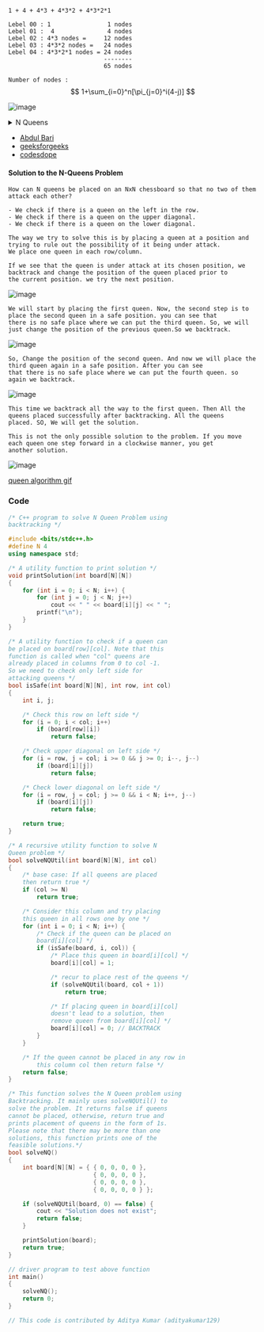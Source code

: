 ```
1 + 4 + 4*3 + 4*3*2 + 4*3*2*1

Lebel 00 : 1                1 nodes
Lebel 01 :  4               4 nodes
Lebel 02 : 4*3 nodes =     12 nodes
Lebel 03 : 4*3*2 nodes =   24 nodes
Lebel 04 : 4*3*2*1 nodes = 24 nodes
                           --------
                           65 nodes
```
`Number of nodes :` $$ 1+\sum_{i=0}^n[\pi_{j=0}^i(4-j)] $$


![image](https://user-images.githubusercontent.com/59710234/174467693-687f2ffd-7eee-43ad-aefb-d82173724e3d.png)

<details> <summary> N Queens </summary>

<br/>
	
![image](https://user-images.githubusercontent.com/59710234/174467684-9bdf4887-a3bd-4f1e-9d90-d2602ce08eea.png)

![image](https://user-images.githubusercontent.com/59710234/174467668-ba660289-db5b-413e-a7db-f41ba41a7c80.png)

![image](https://user-images.githubusercontent.com/59710234/174467655-9681d5d2-180b-4e3f-bb25-fd1ebaaf9d36.png)

![image](https://user-images.githubusercontent.com/59710234/174467632-92e4f6a8-c398-45cb-abb2-0a4b25580864.png)

![image](https://user-images.githubusercontent.com/59710234/174467618-24de1530-d4b3-47b1-b190-076b0e917bed.png)

![image](https://user-images.githubusercontent.com/59710234/174467597-afc327e8-42a6-4879-bcfb-24b014363de0.png)

![image](https://user-images.githubusercontent.com/59710234/174467590-8b882359-4df6-493f-a5a2-fbcc8b81e656.png)
	
</details>

- [Abdul Bari](https://www.youtube.com/watch?v=xFv_Hl4B83A&list=PLDN4rrl48XKpZkf03iYFl-O29szjTrs_O&index=65)
- [geeksforgeeks](https://www.geeksforgeeks.org/n-queen-problem-backtracking-3/#:~:text=Backtracking%20Algorithm&text=When%20we%20place%20a%20queen,we%20backtrack%20and%20return%20false.)
- [codesdope](https://www.codesdope.com/course/algorithms-backtracking/)

#### Solution to the N-Queens Problem

```
How can N queens be placed on an NxN chessboard so that no two of them attack each other?

- We check if there is a queen on the left in the row.
- We check if there is a queen on the upper diagonal.
- We check if there is a queen on the lower diagonal.

The way we try to solve this is by placing a queen at a position and trying to rule out the possibility of it being under attack. 
We place one queen in each row/column.

If we see that the queen is under attack at its chosen position, we backtrack and change the position of the queen placed prior to 
the current position. we try the next position.
```
![image](https://user-images.githubusercontent.com/59710234/174482923-0efab63b-3499-4cf5-9e5c-b0ddf8f5c305.png)

```
We will start by placing the first queen. Now, the second step is to place the second queen in a safe position. you can see that 
there is no safe place where we can put the third queen. So, we will just change the position of the previous queen.So we backtrack.
```

![image](https://user-images.githubusercontent.com/59710234/174482933-5ce7a01c-84f6-4976-b329-ffa34a0116f5.png)

```
So, Change the position of the second queen. And now we will place the third queen again in a safe position. After you can see 
that there is no safe place where we can put the fourth queen. so again we backtrack.
```

![image](https://user-images.githubusercontent.com/59710234/174482984-5c1368b2-ef24-4e01-9fdd-4c0db5fe3d9a.png)

```
This time we backtrack all the way to the first queen. Then All the queens placed successfully after backtracking. All the queens 
placed. SO, We will get the solution.

This is not the only possible solution to the problem. If you move each queen one step forward in a clockwise manner, you get 
another solution.
```
![image](https://user-images.githubusercontent.com/59710234/174483001-a51646af-9c19-4fc1-aaaa-a2766956ecba.png)

[queen algorithm gif](https://www.codesdope.com/staticroot/images/algorithm/queen.gif)


### Code 
```c++
/* C++ program to solve N Queen Problem using
backtracking */

#include <bits/stdc++.h>
#define N 4
using namespace std;

/* A utility function to print solution */
void printSolution(int board[N][N])
{
	for (int i = 0; i < N; i++) {
		for (int j = 0; j < N; j++)
			cout << " " << board[i][j] << " ";
		printf("\n");
	}
}

/* A utility function to check if a queen can
be placed on board[row][col]. Note that this
function is called when "col" queens are
already placed in columns from 0 to col -1.
So we need to check only left side for
attacking queens */
bool isSafe(int board[N][N], int row, int col)
{
	int i, j;

	/* Check this row on left side */
	for (i = 0; i < col; i++)
		if (board[row][i])
			return false;

	/* Check upper diagonal on left side */
	for (i = row, j = col; i >= 0 && j >= 0; i--, j--)
		if (board[i][j])
			return false;

	/* Check lower diagonal on left side */
	for (i = row, j = col; j >= 0 && i < N; i++, j--)
		if (board[i][j])
			return false;

	return true;
}

/* A recursive utility function to solve N
Queen problem */
bool solveNQUtil(int board[N][N], int col)
{
	/* base case: If all queens are placed
	then return true */
	if (col >= N)
		return true;

	/* Consider this column and try placing
	this queen in all rows one by one */
	for (int i = 0; i < N; i++) {
		/* Check if the queen can be placed on
		board[i][col] */
		if (isSafe(board, i, col)) {
			/* Place this queen in board[i][col] */
			board[i][col] = 1;

			/* recur to place rest of the queens */
			if (solveNQUtil(board, col + 1))
				return true;

			/* If placing queen in board[i][col]
			doesn't lead to a solution, then
			remove queen from board[i][col] */
			board[i][col] = 0; // BACKTRACK
		}
	}

	/* If the queen cannot be placed in any row in
		this column col then return false */
	return false;
}

/* This function solves the N Queen problem using
Backtracking. It mainly uses solveNQUtil() to
solve the problem. It returns false if queens
cannot be placed, otherwise, return true and
prints placement of queens in the form of 1s.
Please note that there may be more than one
solutions, this function prints one of the
feasible solutions.*/
bool solveNQ()
{
	int board[N][N] = { { 0, 0, 0, 0 },
						{ 0, 0, 0, 0 },
						{ 0, 0, 0, 0 },
						{ 0, 0, 0, 0 } };

	if (solveNQUtil(board, 0) == false) {
		cout << "Solution does not exist";
		return false;
	}

	printSolution(board);
	return true;
}

// driver program to test above function
int main()
{
	solveNQ();
	return 0;
}

// This code is contributed by Aditya Kumar (adityakumar129)
```
